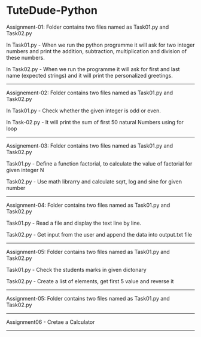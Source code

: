 # TuteDude-Python
Assignment-01: Folder contains two files named as Task01.py and Task02.py

In Task01.py - When we run the python programme it will ask for two integer numbers and print the addition, subtraction, multiplication and division of these numbers.

In Task02.py - When we run the programme it will ask for first and last name (expected strings) and it will print the personalized greetings.

---------------------------------------------------------------------------------------------------------------------------------------------
Assignement-02: Folder contains two files named as Task01.py and Task02.py

In Task01.py -  Check whether the given integer is odd or even.

In Task-02.py - It will print the sum of first 50 natural Numbers using for loop

---------------------------------------------------------------------------------------------------------------------------------------------
Assignement-03: Folder contains two files named as Task01.py and Task02.py

Task01.py - Define a function factorial, to calculate the value of factorial for given integer N

Task02.py - Use math librarry and calculate sqrt, log and sine for given number

--------------------------------------------------------------------------------------------------------------------------------------------
Assignment-04: Folder contains two files named as Task01.py and Task02.py

Task01.py - Read a file and display the text line by line.

Task02.py - Get input from the user and append the data into output.txt file

---------------------------------------------------------------------------------------------------------------------------------------------
Assignment-05: Folder contains two files named as Task01.py and Task02.py

Task01.py - Check the students marks in given dictonary

Task02.py - Create a list of elements, get first 5 value and reverse it

-----------------------------------------------------------------------------------------------------------------------------------------------
Assignment-05: Folder contains two files named as Task01.py and Task02.py

----------------------------------------------------------------------------------------------------------------------------------------------
Assignment06 - Cretae a Calculator

---------------------------------------------------------------------------------------------------------------------------------------------
